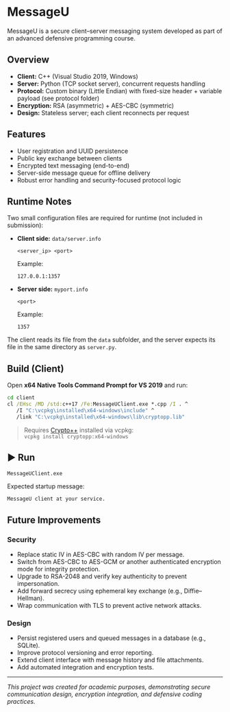 # MessageU

MessageU is a secure client–server messaging system developed as part of an advanced defensive programming course.

## Overview
- **Client:** C++ (Visual Studio 2019, Windows)  
- **Server:** Python (TCP socket server), concurrent requests handling 
- **Protocol:** Custom binary (Little Endian) with fixed-size header + variable payload (see protocol folder)
- **Encryption:** RSA (asymmetric) + AES-CBC (symmetric)  
- **Design:** Stateless server; each client reconnects per request  

## Features
- User registration and UUID persistence  
- Public key exchange between clients  
- Encrypted text messaging (end-to-end)  
- Server-side message queue for offline delivery  
- Robust error handling and security-focused protocol logic  

## Runtime Notes
Two small configuration files are required for runtime (not included in submission):

- **Client side:** `data/server.info`  
  ```
  <server_ip> <port>
  ```
  Example:
  ```
  127.0.0.1:1357
  ```

- **Server side:** `myport.info`  
  ```
  <port>
  ```
  Example:
  ```
  1357
  ```

The client reads its file from the `data` subfolder, and the server expects its file in the same directory as `server.py`.  

## Build (Client)
Open **x64 Native Tools Command Prompt for VS 2019** and run:
```cmd
cd client
cl /EHsc /MD /std:c++17 /Fe:MessageUClient.exe *.cpp /I . ^
   /I "C:\vcpkg\installed\x64-windows\include" ^
   /link "C:\vcpkg\installed\x64-windows\lib\cryptopp.lib"
```
> Requires [Crypto++](https://www.cryptopp.com/) installed via vcpkg:  
> `vcpkg install cryptopp:x64-windows`

## ▶️ Run
```cmd
MessageUClient.exe
```
Expected startup message:
```
MessageU client at your service.
```

## Future Improvements

### Security
- Replace static IV in AES-CBC with random IV per message.  
- Switch from AES-CBC to AES-GCM or another authenticated encryption mode for integrity protection.  
- Upgrade to RSA-2048 and verify key authenticity to prevent impersonation.  
- Add forward secrecy using ephemeral key exchange (e.g., Diffie–Hellman).  
- Wrap communication with TLS to prevent active network attacks.  

### Design
- Persist registered users and queued messages in a database (e.g., SQLite).   
- Improve protocol versioning and error reporting.  
- Extend client interface with message history and file attachments.  
- Add automated integration and encryption tests.  

---

*This project was created for academic purposes, demonstrating secure communication design, encryption integration, and defensive coding practices.*
